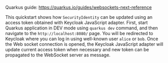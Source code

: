 Quarkus guide: https://quarkus.io/guides/websockets-next-reference

This quickstart shows how `SecurityIdentity` can be updated using an access token obtained with Keycloak JavaScript adapter.
First, start Quarkus application in DEV mode using `quarkus dev` command, and then navigate to the `http://localhost:8080/` page.
You will be redirected to Keycloak where you can log in using well-known user `alice` or `bob`.
Once the Web socket connection is opened, the Keycloak JavaScript adapter will update current access token when necessary and new token can be propagated to the WebSocket server as message.
